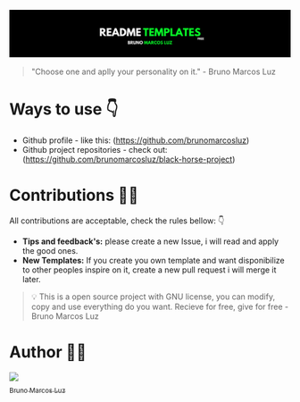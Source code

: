 ![Banner Readme Templates](/assets/banner-readme-templates.png)

> "Choose one and aplly your personality on it." - Bruno Marcos Luz

# Ways to use 👇

- Github profile - like this: (https://github.com/brunomarcosluz)
- Github project repositories - check out: (https://github.com/brunomarcosluz/black-horse-project)

# Contributions 🧑‍🎨

All contributions are acceptable, check the rules bellow: 👇

- **Tips and feedback's:** please create a new Issue, i will read and apply the good ones.
- **New Templates:** If you create you own template and want disponibilize to other peoples inspire on it, create a new pull request i will merge it later.

> 💡 This is a open source project with GNU license, you can modify, copy and use everything do you want. Recieve for free, give for free - Bruno Marcos Luz

# Author 👨‍💻

[<img src="https://avatars.githubusercontent.com/u/50464626?v=4" width=115><br><sub>Bruno Marcos Luz</sub>](https://github.com/brunomarcosluz)
